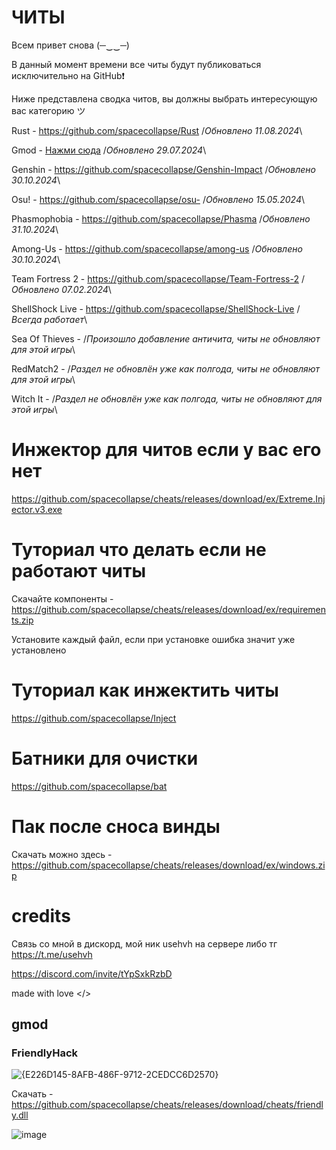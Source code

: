 # ЧИТЫ

Всем привет снова (─‿‿─)

В данный момент времени все читы будут публиковаться исключительно на GitHub❗

Ниже представлена сводка читов, вы должны выбрать интересующую вас категорию ツ 

Rust - https://github.com/spacecollapse/Rust /*Обновлено 11.08.2024*\

Gmod - [Нажми сюда](https://github.com/spacecollapse/cheats?tab=readme-ov-file#gmod) /*Обновлено 29.07.2024*\

Genshin - https://github.com/spacecollapse/Genshin-Impact /*Обновлено 30.10.2024*\

Osu! - https://github.com/spacecollapse/osu- /*Обновлено 15.05.2024*\

Phasmophobia - https://github.com/spacecollapse/Phasma /*Обновлено 31.10.2024*\

Among-Us - https://github.com/spacecollapse/among-us /*Обновлено 30.10.2024*\

Team Fortress 2 - https://github.com/spacecollapse/Team-Fortress-2 /*Обновлено 07.02.2024*\

ShellShock Live - https://github.com/spacecollapse/ShellShock-Live /*Всегда работает*\

Sea Of Thieves - /*Произошло добавление античита, читы не обновляют для этой игры*\

RedMatch2 - /*Раздел не обновлён уже как полгода, читы не обновляют для этой игры*\

Witch It - /*Раздел не обновлён уже как полгода, читы не обновляют для этой игры*\


# Инжектор для читов если у вас его нет
https://github.com/spacecollapse/cheats/releases/download/ex/Extreme.Injector.v3.exe

# Туториал что делать если не работают читы 
Скачайте компоненты - https://github.com/spacecollapse/cheats/releases/download/ex/requirements.zip

Установите каждый файл, если при установке ошибка значит уже установлено

# Туториал как инжектить читы
https://github.com/spacecollapse/Inject

# Батники для очистки
https://github.com/spacecollapse/bat

# Пак после сноса винды

Скачать можно здесь - https://github.com/spacecollapse/cheats/releases/download/ex/windows.zip

# credits
Связь со мной в дискорд, мой ник usehvh на сервере либо тг https://t.me/usehvh


https://discord.com/invite/tYpSxkRzbD

made with love </>



## gmod

### FriendlyHack

![{E226D145-8AFB-486F-9712-2CEDCC6D2570}](https://github.com/user-attachments/assets/98659771-065c-4b3d-9e80-f55d1970d21c)


Скачать - https://github.com/spacecollapse/cheats/releases/download/cheats/friendly.dll

![image](https://github.com/user-attachments/assets/f6f11c40-20ba-4410-bd4e-9c433e921ab7)


